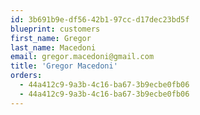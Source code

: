 ```yaml
---
id: 3b691b9e-df56-42b1-97cc-d17dec23bd5f
blueprint: customers
first_name: Gregor
last_name: Macedoni
email: gregor.macedoni@gmail.com
title: 'Gregor Macedoni'
orders:
  - 44a412c9-9a3b-4c16-ba67-3b9ecbe0fb06
  - 44a412c9-9a3b-4c16-ba67-3b9ecbe0fb06
---
```

